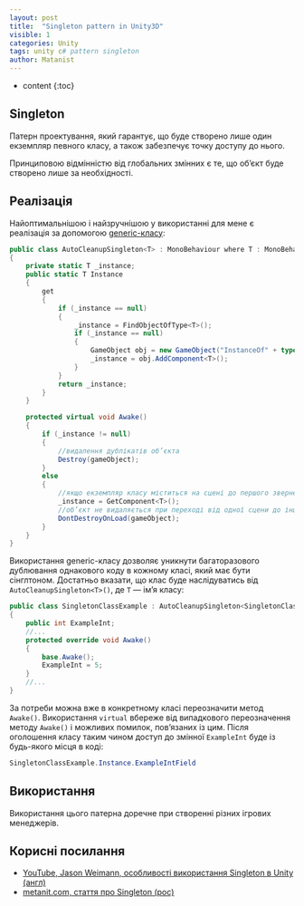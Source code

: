 ```yaml
---
layout: post
title:  "Singleton pattern in Unity3D"
visible: 1
categories: Unity
tags: unity c# pattern singleton
author: Matanist
---
```


* content
{:toc}

## Singleton
Патерн проектування, який гарантує, що буде створено лише один екземпляр певного класу, а також забезпечує точку доступу до нього.





Принциповою відмінністю від глобальних змінних є те, що об’єкт буде створено лише за необхідності.

## Реалізація
Найоптимальнішою і найзручнішою у використанні для мене є реалізація за допомогою [generic-класу](https://docs.microsoft.com/en-us/dotnet/csharp/programming-guide/generics/generic-classes "Microsoft docs"):
  
```c#
public class AutoCleanupSingleton<T> : MonoBehaviour where T : MonoBehaviour
{
    private static T _instance;
    public static T Instance
    {
        get
        {
            if (_instance == null)
            {
                _instance = FindObjectOfType<T>();
                if (_instance == null)
                {
                    GameObject obj = new GameObject("InstanceOf" + typeof(T));
                    _instance = obj.AddComponent<T>();
                }
            }
            return _instance;
        }
    }

    protected virtual void Awake()
    {
        if (_instance != null)
        {
            //видалення дублікатів об’єкта
            Destroy(gameObject);
        }
        else
        {
            //якщо екземпляр класу міститься на сцені до першого звернення через Instance, то він зберігається як єдиний
            _instance = GetComponent<T>();
            //об’єкт не видаляється при переході від одної сцени до іншої
            DontDestroyOnLoad(gameObject);
        }
    }
}
```
  
Використання generic-класу дозволяє уникнути багаторазового дублювання однакового коду в кожному класі, який має бути сінглтоном. Достатньо вказати, що клас буде наслідуватись від ```AutoCleanupSingleton<T>()```, де ```T``` — ім’я класу:
  
```c#
public class SingletonClassExample : AutoCleanupSingleton<SingletonClassExample>
{
    public int ExampleInt;
    //...
    protected override void Awake()
    {
        base.Awake();
        ExampleInt = 5;
    }
    //...
}
```
  
За потреби можна вже в конкретному класі переозначити метод ```Awake()```. Використання ```virtual``` вбереже від випадкового переозначення методу ```Awake()``` і можливих помилок, пов’язаних із цим.
Після оголошення класу таким чином доступ до змінної ```ExampleInt``` буде із будь-якого місця в коді:
  
```c#
SingletonClassExample.Instance.ExampleIntField
```
  
## Використання
Використання цього патерна доречне при створенні різних ігрових менеджерів.  

## Корисні посилання
- [YouTube, Jason Weimann, особливості використання Singleton в Unity \(англ\)](https://youtu.be/ptkxRn0HCJc "Канал із туторіалами по Unity (англ)")
- [metanit.com, стаття про Singleton \(рос\)](https://metanit.com/sharp/patterns/2.3.php "Цікавий сайт із купою матеріалів по програмуванню (рос)")  